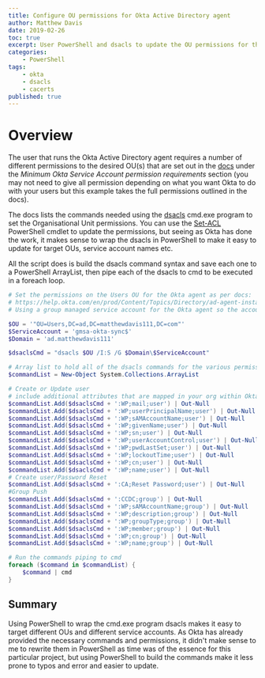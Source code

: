 ```yaml
---
title: Configure OU permissions for Okta Active Directory agent
author: Matthew Davis
date: 2019-02-26
toc: true
excerpt: User PowerShell and dsacls to update the OU permissions for the Okta Active Directory agent.
categories:
    - PowerShell
tags:
    - okta
    - dsacls
    - cacerts
published: true
---
```


# Overview

The user that runs the Okta Active Directory agent requires a number of different permissions to the desired OU(s) that are set out in the [docs] under the *Minimum Okta Service Account permission requirements* section (you may not need to give all permission depending on what you want Okta to do with your users but this example takes the full permissions outlined in the docs).

The docs lists the commands needed using the [dsacls] cmd.exe program to set the Organisational Unit permissions. You can use the [Set-ACL] PowerShell cmdlet to update the permissions, but seeing as Okta has done the work, it makes sense to wrap the dsacls in PowerShell to make it easy to update for target OUs, service account names etc.

All the script does is build the dsacls command syntax and save each one to a PowerShell ArrayList, then pipe each of the dsacls to cmd to be executed in a foreach loop.

```powershell
# Set the permissions on the Users OU for the Okta agent as per docs:
# https://help.okta.com/en/prod/Content/Topics/Directory/ad-agent-install.htm
# Using a group managed service account for the Okta agent so the account name has a $ 

$OU = '"OU=Users,DC=ad,DC=matthewdavis111,DC=com"'
$ServiceAccount = 'gmsa-okta-sync$'
$Domain = 'ad.matthewdavis111'

$dsaclsCmd = "dsacls $OU /I:S /G $Domain\$ServiceAccount"

# Array list to hold all of the dsacls commands for the various permissions for Okta
$commandList = New-Object System.Collections.ArrayList

# Create or Update user
# include additional attributes that are mapped in your org within Okta
$commandList.Add($dsaclsCmd + ':WP;mail;user') | Out-Null
$commandList.Add($dsaclsCmd + ':WP;userPrincipalName;user') | Out-Null
$commandList.Add($dsaclsCmd + ':WP;sAMAccountName;user') | Out-Null
$commandList.Add($dsaclsCmd + ':WP;givenName;user') | Out-Null
$commandList.Add($dsaclsCmd + ':WP;sn;user') | Out-Null
$commandList.Add($dsaclsCmd + ':WP;userAccountControl;user') | Out-Null
$commandList.Add($dsaclsCmd + ':WP;pwdLastSet;user') | Out-Null
$commandList.Add($dsaclsCmd + ':WP;lockoutTime;user') | Out-Null
$commandList.Add($dsaclsCmd + ':WP;cn;user') | Out-Null
$commandList.Add($dsaclsCmd + ':WP;name;user') | Out-Null
# Create user/Password Reset
$commandList.Add($dsaclsCmd + ':CA;Reset Password;user') | Out-Null
#Group Push
$commandList.Add($dsaclsCmd + ':CCDC;group') | Out-Null
$commandList.Add($dsaclsCmd + ':WP;sAMAccountName;group') | Out-Null
$commandList.Add($dsaclsCmd + ':WP;description;group') | Out-Null
$commandList.Add($dsaclsCmd + ':WP;groupType;group') | Out-Null
$commandList.Add($dsaclsCmd + ':WP;member;group') | Out-Null
$commandList.Add($dsaclsCmd + ':WP;cn;group') | Out-Null
$commandList.Add($dsaclsCmd + ':WP;name;group') | Out-Null

# Run the commands piping to cmd
foreach ($command in $commandList) {
    $command | cmd
}

```

## Summary

Using PowerShell to wrap the cmd.exe program dsacls makes it easy to target different OUs and different service accounts. As Okta has already provided the necessary commands and permissions, it didn't make sense to me to rewrite them in PowerShell as time was of the essence for this particular project, but using PowerShell to build the commands make it less prone to typos and error and easier to update.

[docs]: https://help.okta.com/en/prod/Content/Topics/Directory/ad-agent-install.htm
[dsacls]: https://ss64.com/nt/dsacls.html
[Set-Acl]: https://docs.microsoft.com/en-us/powershell/module/microsoft.powershell.security/set-acl?view=powershell-6